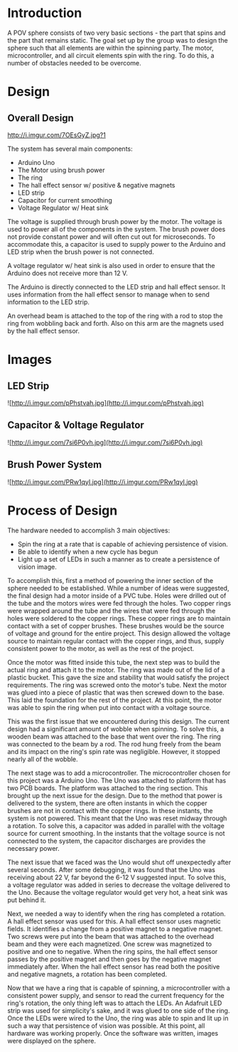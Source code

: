 # Introduction #

A POV sphere consists of two very basic sections - the part that spins and the part that remains static. The goal set up by the group was to design the sphere such that all elements are within the spinning party. The motor, microcontroller, and all circuit elements spin with the ring. To do this, a number of obstacles needed to be overcome.


# Design #

## Overall Design ##

http://i.imgur.com/7OEsGyZ.jpg?1

The system has several main components:
  * Arduino Uno
  * The Motor using brush power
  * The ring
  * The hall effect sensor w/ positive & negative magnets
  * LED strip
  * Capacitor for current smoothing
  * Voltage Regulator w/ Heat sink

The voltage is supplied through brush power by the motor. The voltage is used to power all of the components in the system. The brush power does not provide constant power and will often cut out for microseconds. To accommodate this, a capacitor is used to supply power to the Arduino and LED strip when the brush power is not connected.

A voltage regulator w/ heat sink is also used in order to ensure that the Arduino does not receive more than 12 V.

The Arduino is directly connected to the LED strip and hall effect sensor. It uses information from the hall effect sensor to manage when to send information to the LED strip.

An overhead beam is attached to the top of the ring with a rod to stop the ring from wobbling back and forth. Also on this arm are the magnets used by the hall effect sensor.

# Images #

## LED Strip ##

![http://i.imgur.com/pPhstvah.jpg](http://i.imgur.com/pPhstvah.jpg)

## Capacitor & Voltage Regulator ##

![http://i.imgur.com/7si6P0vh.jpg](http://i.imgur.com/7si6P0vh.jpg)

## Brush Power System ##

![http://i.imgur.com/PRw1qyI.jpg](http://i.imgur.com/PRw1qyI.jpg)


# Process of Design #

The hardware needed to accomplish 3 main objectives:
  * Spin the ring at a rate that is capable of achieving persistence of vision.
  * Be able to identify when a new cycle has begun
  * Light up a set of LEDs in such a manner as to create a persistence of vision image.

To accomplish this, first a method of powering the inner section of the sphere needed to be established. While a number of ideas were suggested, the final design had a motor inside of a PVC tube. Holes were drilled out of the tube and the motors wires were fed through the holes. Two copper rings were wrapped around the tube and the wires that were fed through the holes were soldered to the copper rings. These copper rings are to maintain contact with a set of copper brushes. These brushes would be the source of voltage and ground for the entire project. This design allowed the voltage source to maintain regular contact with the copper rings, and thus, supply consistent power to the motor, as well as the rest of the project.

Once the motor was fitted inside this tube, the next step was to build the actual ring and attach it to the motor. The ring was made out of the lid of a plastic bucket. This gave the size and stability that would satisfy the project requirements. The ring was screwed onto the motor's tube. Next the motor was glued into a piece of plastic that was then screwed down to the base. This laid the foundation for the rest of the project. At this point, the motor was able to spin the ring when put into contact with a voltage source.

This was the first issue that we encountered during this design. The current design had a significant amount of wobble when spinning. To solve this, a wooden beam was attached to the base that went over the ring. The ring was connected to the beam by a rod. The rod hung freely from the beam and its impact on the ring's spin rate was negligible. However, it stopped nearly all of the wobble.

The next stage was to add a microcontroller. The microcontroller chosen for this project was a Arduino Uno. The Uno was attached to platform that has two PCB boards. The platform was attached to the ring section. This brought up the next issue for the design. Due to the method that power is delivered to the system, there are often instants in which the copper brushes are not in contact with the copper rings. In these instants, the system is not powered. This meant that the Uno was reset midway through a rotation. To solve this, a capacitor was added in parallel with the voltage source for current smoothing. In the instants that the voltage source is not connected to the system, the capacitor discharges are provides the necessary power.

The next issue that we faced was the Uno would shut off unexpectedly after several seconds. After some debugging, it was found that the Uno was receiving about 22 V, far beyond the 6-12 V suggested input. To solve this, a voltage regulator was added in series to decrease the voltage delivered to the Uno. Because the voltage regulator would get very hot, a heat sink was put behind it.

Next, we needed a way to identify when the ring has completed a rotation. A hall effect sensor was used for this. A hall effect sensor uses magnetic fields. It identifies a change from a positive magnet to a negative magnet. Two screws were put into the beam that was attached to the overhead beam and they were each magnetized. One screw was magnetized to positive and one to negative. When the ring spins, the hall effect sensor passes by the positive magnet and then goes by the negative magnet immediately after. When the hall effect sensor has read both the positive and negative magnets, a rotation has been completed.

Now that we have a ring that is capable of spinning, a microcontroller with a consistent power supply, and sensor to read the current frequency for the ring's rotation, the only thing left was to attach the LEDs. An Adafruit LED strip was used for simplicity's sake, and it was glued to one side of the ring. Once the LEDs were wired to the Uno, the ring was able to spin and lit up in such a way that persistence of vision was possible. At this point, all hardware was working properly. Once the software was written, images were displayed on the sphere.